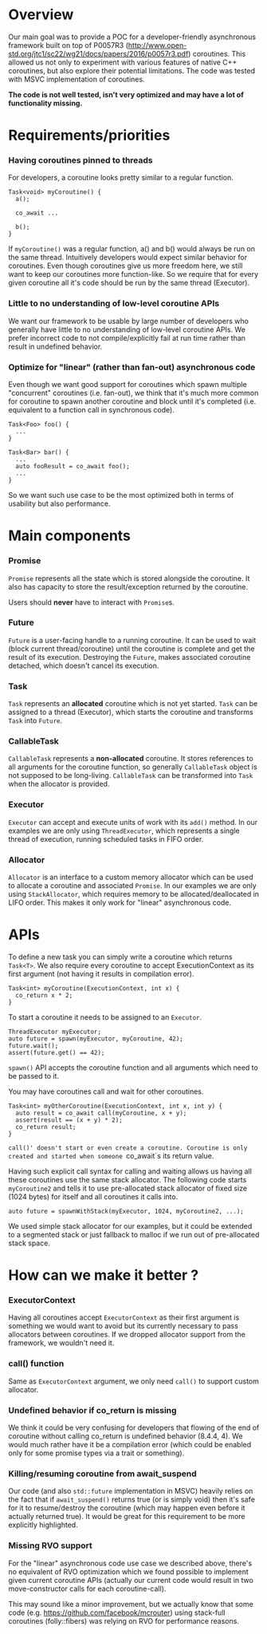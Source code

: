 # Overview
Our main goal was to provide a POC for a developer-friendly asynchronous framework built on top of P0057R3 (http://www.open-std.org/jtc1/sc22/wg21/docs/papers/2016/p0057r3.pdf) coroutines. This allowed us not only to experiment with various features of native C++ coroutines, but also explore their potential limitations. The code was tested with MSVC implementation of coroutines.

**The code is not well tested, isn't very optimized and may have a lot of functionality missing.**

# Requirements/priorities

### Having coroutines pinned to threads
For developers, a coroutine looks pretty similar to a regular function. 

    Task<void> myCoroutine() {
      a();

      co_await ...

      b();
    }

If `myCoroutine()` was a regular function, a() and b() would always be run on the same thread. Intuitively developers would expect similar behavior for coroutines. Even though coroutines give us more freedom here, we still want to keep our coroutines more function-like. So we require that for every given coroutine all it's code should be run by the same thread (Executor).

### Little to no understanding of low-level coroutine APIs
We want our framework to be usable by large number of developers who generally have little to no understanding of low-level coroutine APIs. We prefer incorrect code to not compile/explicitly fail at run time rather than result in undefined behavior. 

### Optimize for "linear" (rather than fan-out) asynchronous code
Even though we want good support for coroutines which spawn multiple "concurrent" coroutines (i.e. fan-out), we think that it's much more common for coroutine to spawn another coroutine and block until it's completed (i.e. equivalent to a function call in synchronous code).

    Task<Foo> foo() {
      ...
    } 

    Task<Bar> bar() {
      ...
      auto fooResult = co_await foo();
      ...
    }

So we want such use case to be the most optimized both in terms of usability but also performance.

# Main components
### Promise
`Promise` represents all the state which is stored alongside the coroutine. It also has capacity to store the result/exception returned by the coroutine. 

Users should **never** have to interact with `Promise`s.

### Future
`Future` is a user-facing handle to a running coroutine. It can be used to wait (block current thread/coroutine) until the coroutine is complete and get the result of its execution.
Destroying the `Future`, makes associated coroutine detached, which doesn't cancel its execution.

### Task
`Task` represents an **allocated** coroutine which is not yet started. `Task` can be assigned to a thread (Executor), which starts the coroutine and transforms `Task` into `Future`.

### CallableTask
`CallableTask` represents a **non-allocated** coroutine. It stores references to all arguments for the coroutine function, so generally `CallableTask` object is not supposed to be long-living. `CallableTask` can be transformed into `Task` when the allocator is provided.

### Executor
`Executor` can accept and execute units of work with its `add()` method. In our examples we are only using `ThreadExecutor`, which represents a single thread of execution, running scheduled tasks in FIFO order.

### Allocator
`Allocator` is an interface to a custom memory allocator which can be used to allocate a coroutine and associated `Promise`. In our examples we are only using `StackAllocator`, which requires memory to be allocated/deallocated in LIFO order. This makes it only work for "linear" asynchronous code.

# APIs

To define a new task you can simply write a coroutine which returns `Task<T>`. We also require every coroutine to accept ExecutionContext as its first argument (not having it results in compilation error).

    Task<int> myCoroutine(ExecutionContext, int x) {
      co_return x * 2;
    }

To start a coroutine it needs to be assigned to an `Executor`.

    ThreadExecutor myExecutor;
    auto future = spawn(myExecutor, myCoroutine, 42);
    future.wait();
    assert(future.get() == 42);

`spawn()` API accepts the coroutine function and all arguments which need to be passed to it.

You may have coroutines call and wait for other coroutines.

    Task<int> myOtherCoroutine(ExecutionContext, int x, int y) {
      auto result = co_await call(myCoroutine, x + y);
      assert(result == (x + y) * 2);
      co_return result;
    }

`call()' doesn't start or even create a coroutine. Coroutine is only created and started when someone `co_await`s its return value.

Having such explicit call syntax for calling and waiting allows us having all these coroutines use the same stack allocator. The following code starts `myCoroutine2` and tells it to use pre-allocated stack allocator of fixed size (1024 bytes) for itself and all coroutines it calls into.     

    auto future = spawnWithStack(myExecutor, 1024, myCoroutine2, ...);

We used simple stack allocator for our examples, but it could be extended to a segmented stack or just fallback to malloc if we run out of pre-allocated stack space.

# How can we make it better ? 

### ExecutorContext
Having all coroutines accept `ExecutorContext` as their first argument is something we would want to avoid but its currently necessary to pass allocators between coroutines. If we dropped allocator support from the framework, we wouldn't need it. 

### call() function
Same as `ExecutorContext` argument, we only need `call()` to support custom allocator. 

### Undefined behavior if co_return is missing
We think it could be very confusing for developers that flowing of the end of coroutine without calling co_return is undefined behavior (8.4.4, 4). We would much rather have it be a compilation error (which could be enabled only for some promise types via a trait or something).

### Killing/resuming coroutine from await_suspend
Our code (and also `std::future` implementation in MSVC) heavily relies on the fact that if `await_suspend()` returns true (or is simply void) then it's safe for it to resume/destroy the coroutine (which may happen even before it actually returned true). It would be great for this requirement to be more explicitly highlighted. 

### Missing RVO support
For the "linear" asynchronous code use case we described above, there's no equivalent of RVO optimization which we found possible to implement given current coroutine APIs (actually our current code would result in two move-constructor calls for each coroutine-call).

This may sound like a minor improvement, but we actually know that some code (e.g. https://github.com/facebook/mcrouter) using stack-full coroutines (folly::fibers) was relying on RVO for performance reasons.